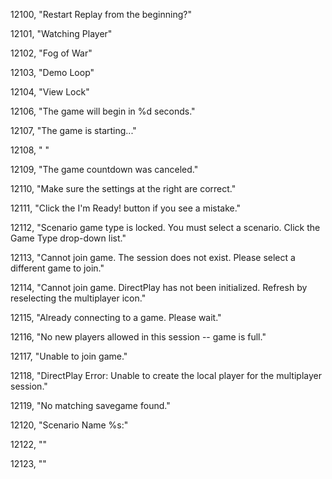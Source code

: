 ﻿12100, "Restart Replay from the beginning?"

12101, "Watching Player"

12102, "Fog of War"

12103, "Demo Loop"

12104, "View Lock"

12106, "The game will begin in %d seconds."

12107, "The game is starting..."

12108, "<Team> "

12109, "The game countdown was canceled."

12110, "Make sure the settings at the right are correct."

12111, "Click the I'm Ready! button if you see a mistake."

12112, "Scenario game type is locked. You must select a scenario. Click the Game Type drop-down list."

12113, "Cannot join game. The session does not exist. Please select a different game to join."

12114, "Cannot join game. DirectPlay has not been initialized. Refresh by reselecting the multiplayer icon."

12115, "Already connecting to a game. Please wait."

12116, "No new players allowed in this session -- game is full."

12117, "Unable to join game."

12118, "DirectPlay Error: Unable to create the local player for the multiplayer session."

12119, "No matching savegame found."

12120, "Scenario Name %s:"

12122, "<Enemy>"

12123, "<All>"

